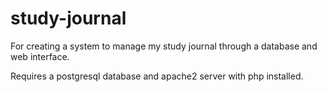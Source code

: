 # study-journal
For creating a system to manage my study journal through a database and web interface.

Requires a postgresql database and apache2 server with php installed.
